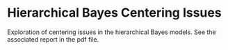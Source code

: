 # Hierarchical Bayes Centering Issues

Exploration of centering issues in the hierarchical Bayes models. See the associated report in the pdf file. 
